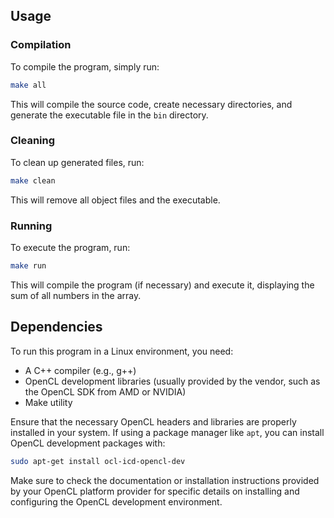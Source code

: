 ## Usage

### Compilation

To compile the program, simply run:

```bash
make all
```

This will compile the source code, create necessary directories, and generate the executable file in the `bin` directory.

### Cleaning

To clean up generated files, run:

```bash
make clean
```

This will remove all object files and the executable.

### Running

To execute the program, run:

```bash
make run
```

This will compile the program (if necessary) and execute it, displaying the sum of all numbers in the array.

## Dependencies

To run this program in a Linux environment, you need:

- A C++ compiler (e.g., g++)
- OpenCL development libraries (usually provided by the vendor, such as the OpenCL SDK from AMD or NVIDIA)
- Make utility

Ensure that the necessary OpenCL headers and libraries are properly installed in your system. If using a package manager like `apt`, you can install OpenCL development packages with:

```bash
sudo apt-get install ocl-icd-opencl-dev
```

Make sure to check the documentation or installation instructions provided by your OpenCL platform provider for specific details on installing and configuring the OpenCL development environment.
